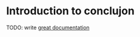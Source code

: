 # Introduction to conclujon

TODO: write [great documentation](http://jacobian.org/writing/great-documentation/what-to-write/)
